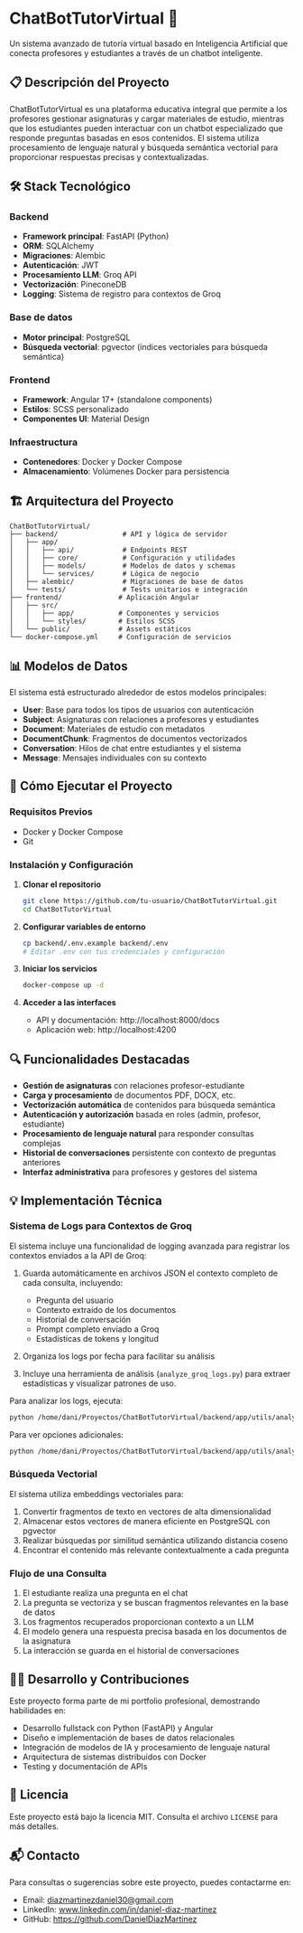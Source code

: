 # ChatBotTutorVirtual 🤖

Un sistema avanzado de tutoría virtual basado en Inteligencia Artificial que conecta profesores y estudiantes a través de un chatbot inteligente.

## 📋 Descripción del Proyecto

ChatBotTutorVirtual es una plataforma educativa integral que permite a los profesores gestionar asignaturas y cargar materiales de estudio, mientras que los estudiantes pueden interactuar con un chatbot especializado que responde preguntas basadas en esos contenidos. El sistema utiliza procesamiento de lenguaje natural y búsqueda semántica vectorial para proporcionar respuestas precisas y contextualizadas.

## 🛠️ Stack Tecnológico

### Backend
- **Framework principal**: FastAPI (Python)
- **ORM**: SQLAlchemy
- **Migraciones**: Alembic
- **Autenticación**: JWT
- **Procesamiento LLM**: Groq API
- **Vectorización**: PineconeDB
- **Logging**: Sistema de registro para contextos de Groq

### Base de datos
- **Motor principal**: PostgreSQL
- **Búsqueda vectorial**: pgvector (índices vectoriales para búsqueda semántica)

### Frontend
- **Framework**: Angular 17+ (standalone components)
- **Estilos**: SCSS personalizado
- **Componentes UI**: Material Design

### Infraestructura
- **Contenedores**: Docker y Docker Compose
- **Almacenamiento**: Volúmenes Docker para persistencia

## 🏗️ Arquitectura del Proyecto

```
ChatBotTutorVirtual/
├── backend/                # API y lógica de servidor
│   ├── app/
│   │   ├── api/            # Endpoints REST
│   │   ├── core/           # Configuración y utilidades
│   │   ├── models/         # Modelos de datos y schemas
│   │   └── services/       # Lógica de negocio
│   ├── alembic/            # Migraciones de base de datos
│   └── tests/              # Tests unitarios e integración
├── frontend/              # Aplicación Angular
│   ├── src/
│   │   ├── app/           # Componentes y servicios
│   │   └── styles/        # Estilos SCSS
│   └── public/            # Assets estáticos
└── docker-compose.yml     # Configuración de servicios
```


## 📊 Modelos de Datos

El sistema está estructurado alrededor de estos modelos principales:

- **User**: Base para todos los tipos de usuarios con autenticación
- **Subject**: Asignaturas con relaciones a profesores y estudiantes
- **Document**: Materiales de estudio con metadatos
- **DocumentChunk**: Fragmentos de documentos vectorizados
- **Conversation**: Hilos de chat entre estudiantes y el sistema
- **Message**: Mensajes individuales con su contexto

## 🚀 Cómo Ejecutar el Proyecto

### Requisitos Previos

- Docker y Docker Compose
- Git

### Instalación y Configuración

1. **Clonar el repositorio**
   ```bash
   git clone https://github.com/tu-usuario/ChatBotTutorVirtual.git
   cd ChatBotTutorVirtual
   ```

2. **Configurar variables de entorno**
   ```bash
   cp backend/.env.example backend/.env
   # Editar .env con tus credenciales y configuración
   ```

3. **Iniciar los servicios**
   ```bash
   docker-compose up -d
   ```

4. **Acceder a las interfaces**
   - API y documentación: http://localhost:8000/docs
   - Aplicación web: http://localhost:4200



## 🔍 Funcionalidades Destacadas

- **Gestión de asignaturas** con relaciones profesor-estudiante
- **Carga y procesamiento** de documentos PDF, DOCX, etc.
- **Vectorización automática** de contenidos para búsqueda semántica
- **Autenticación y autorización** basada en roles (admin, profesor, estudiante)
- **Procesamiento de lenguaje natural** para responder consultas complejas
- **Historial de conversaciones** persistente con contexto de preguntas anteriores
- **Interfaz administrativa** para profesores y gestores del sistema

## 💡 Implementación Técnica

### Sistema de Logs para Contextos de Groq

El sistema incluye una funcionalidad de logging avanzada para registrar los contextos enviados a la API de Groq:

1. Guarda automáticamente en archivos JSON el contexto completo de cada consulta, incluyendo:
   - Pregunta del usuario
   - Contexto extraído de los documentos
   - Historial de conversación
   - Prompt completo enviado a Groq
   - Estadísticas de tokens y longitud

2. Organiza los logs por fecha para facilitar su análisis

3. Incluye una herramienta de análisis (`analyze_groq_logs.py`) para extraer estadísticas y visualizar patrones de uso.

Para analizar los logs, ejecuta:
```bash
python /home/dani/Proyectos/ChatBotTutorVirtual/backend/app/utils/analyze_groq_logs.py
```

Para ver opciones adicionales:
```bash
python /home/dani/Proyectos/ChatBotTutorVirtual/backend/app/utils/analyze_groq_logs.py --help
```

### Búsqueda Vectorial

El sistema utiliza embeddings vectoriales para:

1. Convertir fragmentos de texto en vectores de alta dimensionalidad
2. Almacenar estos vectores de manera eficiente en PostgreSQL con pgvector
3. Realizar búsquedas por similitud semántica utilizando distancia coseno
4. Encontrar el contenido más relevante contextualmente a cada pregunta

### Flujo de una Consulta

1. El estudiante realiza una pregunta en el chat
2. La pregunta se vectoriza y se buscan fragmentos relevantes en la base de datos
3. Los fragmentos recuperados proporcionan contexto a un LLM
4. El modelo genera una respuesta precisa basada en los documentos de la asignatura
5. La interacción se guarda en el historial de conversaciones

## 👨‍💻 Desarrollo y Contribuciones

Este proyecto forma parte de mi portfolio profesional, demostrando habilidades en:

- Desarrollo fullstack con Python (FastAPI) y Angular
- Diseño e implementación de bases de datos relacionales
- Integración de modelos de IA y procesamiento de lenguaje natural
- Arquitectura de sistemas distribuidos con Docker
- Testing y documentación de APIs

## 📝 Licencia

Este proyecto está bajo la licencia MIT. Consulta el archivo `LICENSE` para más detalles.

## 📬 Contacto

Para consultas o sugerencias sobre este proyecto, puedes contactarme en:

- Email: diazmartinezdaniel30@gmail.com
- LinkedIn: www.linkedin.com/in/daniel-diaz-martinez
- GitHub: https://github.com/DanielDiazMartinez